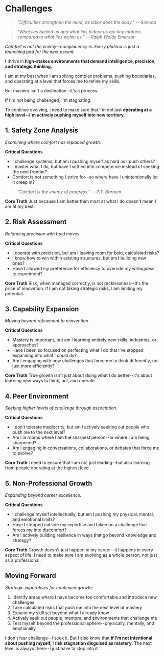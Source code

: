 # Challenges

> *"Difficulties strengthen the mind, as labor does the body." -- Seneca*

> *"What lies behind us and what lies before us are tiny matters compared to what lies within us." -- Ralph Waldo Emerson*

*Comfort is not the enemy--complacency is. Every plateau is just a launching pad for the next ascent.*

I thrive in **high-stakes environments that demand intelligence, precision, and strategic thinking.**

I am at my best when I am solving complex problems, pushing boundaries, and operating at a level that forces me to refine my skills.

But mastery isn't a destination--it's a process.

If I'm not being challenged, I'm stagnating.

To continue evolving, I need to make sure that I'm not just **operating at a high level--I'm actively pushing myself into new territory.**

## 1. Safety Zone Analysis

*Examining where comfort has replaced growth.*

**Critical Questions**
- I challenge systems, but am I pushing myself as hard as I push others?
- I master what I do, but have I settled into competence instead of seeking the next frontier?
- Comfort is not something I strive for--so where have I unintentionally let it creep in?

> *"Comfort is the enemy of progress." -- P.T. Barnum*

**Core Truth**
Just because I am better than most at what I do doesn't mean I am at my best.

## 2. Risk Assessment

*Balancing precision with bold moves.*

**Critical Questions**
- I operate with precision, but am I leaving room for bold, calculated risks?
- I know how to win within existing structures, but am I building new ones?
- Have I allowed my preference for efficiency to override my willingness to experiment?

**Core Truth**
Risk, when managed correctly, is not recklessness--it's the price of innovation. If I am not taking strategic risks, I am limiting my potential.

## 3. Capability Expansion

*Moving beyond refinement to reinvention.*

**Critical Questions**
- Mastery is important, but am I learning entirely new skills, industries, or approaches?
- Have I been so focused on perfecting what I do that I've stopped expanding into what I *could* do?
- Am I engaging with new challenges that force me to think differently, not just more efficiently?

**Core Truth**
True growth isn't just about doing what I do better--it's about learning new ways to think, act, and operate.

## 4. Peer Environment

*Seeking higher levels of challenge through association.*

**Critical Questions**
- I don't tolerate mediocrity, but am I actively seeking out people who push me to the next level?
- Am I in rooms where I am the sharpest person--or where I am being sharpened?
- Am I engaging in conversations, collaborations, or debates that force me to evolve?

**Core Truth**
I need to ensure that I am not just leading--but also learning from people operating at the highest level.

## 5. Non-Professional Growth

*Expanding beyond career excellence.*

**Critical Questions**
- I challenge myself intellectually, but am I pushing my physical, mental, and emotional limits?
- Have I stepped outside my expertise and taken on a challenge that forces me into discomfort?
- Am I actively building resilience in ways that go beyond knowledge and strategy?

**Core Truth**
Growth doesn't just happen in my career--it happens in every aspect of life. I need to make sure I am evolving as a whole person, not just as a professional.

## Moving Forward

*Strategic imperatives for continued growth:*

1.  Identify areas where I have become too comfortable and introduce new challenges
2.  Take calculated risks that push me into the next level of mastery
3.  Expand my skill set beyond what I already know
4.  Actively seek out people, mentors, and environments that challenge me
5.  Test myself beyond the professional sphere--physically, mentally, and emotionally

I don't fear challenge--I seek it. But I also know that **if I'm not intentional about pushing myself, I risk stagnation disguised as mastery.** The next level is always there--I just have to step into it.